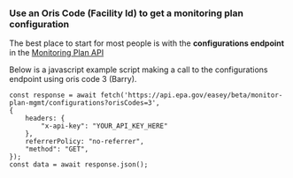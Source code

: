 ### Use an Oris Code (Facility Id) to get a monitoring plan configuration

The best place to start for most people is with the **configurations endpoint** in the [Monitoring Plan API](https://www.epa.gov/power-sector/cam-api-portal#/swagger/beta-monitor-plan-mgmt)

Below is a javascript example script making a call to the configurations endpoint using oris code 3 (Barry).

```
const response = await fetch('https://api.epa.gov/easey/beta/monitor-plan-mgmt/configurations?orisCodes=3',
{
    headers: {
        "x-api-key": "YOUR_API_KEY_HERE"
    },
    referrerPolicy: "no-referrer",
    "method": "GET",
});
const data = await response.json();
```
